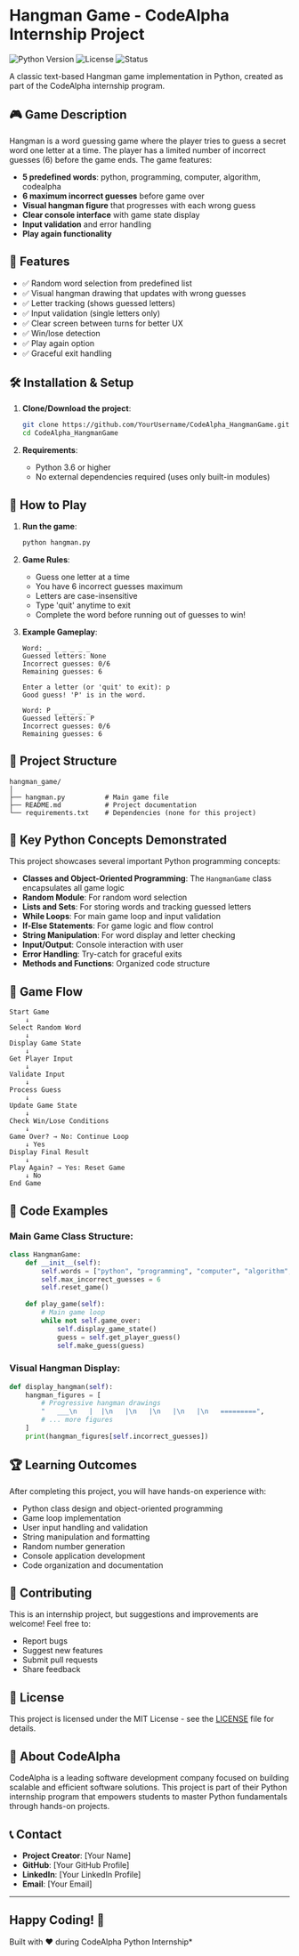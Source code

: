 # Hangman Game - CodeAlpha Internship Project

![Python Version](https://img.shields.io/badge/python-3.6%2B-blue)
![License](https://img.shields.io/badge/license-MIT-green)
![Status](https://img.shields.io/badge/status-complete-brightgreen)

A classic text-based Hangman game implementation in Python, created as part of the CodeAlpha internship program.

## 🎮 Game Description

Hangman is a word guessing game where the player tries to guess a secret word one letter at a time. The player has a limited number of incorrect guesses (6) before the game ends. The game features:

- **5 predefined words**: python, programming, computer, algorithm, codealpha
- **6 maximum incorrect guesses** before game over
- **Visual hangman figure** that progresses with each wrong guess
- **Clear console interface** with game state display
- **Input validation** and error handling
- **Play again functionality**

## 🚀 Features

- ✅ Random word selection from predefined list
- ✅ Visual hangman drawing that updates with wrong guesses
- ✅ Letter tracking (shows guessed letters)
- ✅ Input validation (single letters only)
- ✅ Clear screen between turns for better UX
- ✅ Win/lose detection
- ✅ Play again option
- ✅ Graceful exit handling

## 🛠️ Installation & Setup

1. **Clone/Download the project**:
   ```bash
   git clone https://github.com/YourUsername/CodeAlpha_HangmanGame.git
   cd CodeAlpha_HangmanGame
   ```

2. **Requirements**: 
   - Python 3.6 or higher
   - No external dependencies required (uses only built-in modules)

## 🎯 How to Play

1. **Run the game**:
   
   ```bash
   python hangman.py
   ```

2. **Game Rules**:
   - Guess one letter at a time
   - You have 6 incorrect guesses maximum
   - Letters are case-insensitive
   - Type 'quit' anytime to exit
   - Complete the word before running out of guesses to win!

3. **Example Gameplay**:
  
   ```
   Word: _ _ _ _ _ _
   Guessed letters: None
   Incorrect guesses: 0/6
   Remaining guesses: 6
   
   Enter a letter (or 'quit' to exit): p
   Good guess! 'P' is in the word.
   
   Word: P _ _ _ _ _
   Guessed letters: P
   Incorrect guesses: 0/6
   Remaining guesses: 6
   ```

## 📁 Project Structure

```
hangman_game/
│
├── hangman.py          # Main game file
├── README.md           # Project documentation
└── requirements.txt    # Dependencies (none for this project)
```

## 🔧 Key Python Concepts Demonstrated

This project showcases several important Python programming concepts:

- **Classes and Object-Oriented Programming**: The `HangmanGame` class encapsulates all game logic
- **Random Module**: For random word selection
- **Lists and Sets**: For storing words and tracking guessed letters
- **While Loops**: For main game loop and input validation
- **If-Else Statements**: For game logic and flow control
- **String Manipulation**: For word display and letter checking
- **Input/Output**: Console interaction with user
- **Error Handling**: Try-catch for graceful exits
- **Methods and Functions**: Organized code structure

## 🎨 Game Flow

```
Start Game
    ↓
Select Random Word
    ↓
Display Game State
    ↓
Get Player Input
    ↓
Validate Input
    ↓
Process Guess
    ↓
Update Game State
    ↓
Check Win/Lose Conditions
    ↓
Game Over? → No: Continue Loop
    ↓ Yes
Display Final Result
    ↓
Play Again? → Yes: Reset Game
    ↓ No
End Game
```

## 📝 Code Examples

### Main Game Class Structure:

```python
class HangmanGame:
    def __init__(self):
        self.words = ["python", "programming", "computer", "algorithm", "codealpha"]
        self.max_incorrect_guesses = 6
        self.reset_game()
    
    def play_game(self):
        # Main game loop
        while not self.game_over:
            self.display_game_state()
            guess = self.get_player_guess()
            self.make_guess(guess)
```

### Visual Hangman Display:

```python
def display_hangman(self):
    hangman_figures = [
        # Progressive hangman drawings
        "   ___\n   |  |\n   |\n   |\n   |\n   |\n   =========",
        # ... more figures
    ]
    print(hangman_figures[self.incorrect_guesses])
```

## 🏆 Learning Outcomes

After completing this project, you will have hands-on experience with:
- Python class design and object-oriented programming
- Game loop implementation
- User input handling and validation
- String manipulation and formatting
- Random number generation
- Console application development
- Code organization and documentation

## 🤝 Contributing

This is an internship project, but suggestions and improvements are welcome! Feel free to:
- Report bugs
- Suggest new features
- Submit pull requests
- Share feedback

## 📄 License

This project is licensed under the MIT License - see the [LICENSE](LICENSE) file for details.

## 👥 About CodeAlpha

CodeAlpha is a leading software development company focused on building scalable and efficient software solutions. This project is part of their Python internship program that empowers students to master Python fundamentals through hands-on projects.

## 📞 Contact

- **Project Creator**: [Your Name]
- **GitHub**: [Your GitHub Profile]
- **LinkedIn**: [Your LinkedIn Profile]
- **Email**: [Your Email]

---

## Happy Coding! 🐍

Built with ❤️ during CodeAlpha Python Internship*
